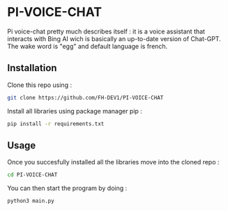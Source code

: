 # PI-VOICE-CHAT
Pi voice-chat pretty much describes itself : it is a voice assistant that interacts with Bing AI wich is basically an up-to-date version of Chat-GPT. The wake word is "egg" and default language is french.
## Installation
Clone this repo using :
```bash
git clone https://github.com/FH-DEV1/PI-VOICE-CHAT
```
Install all libraries using package manager pip :
```bash
pip install -r requirements.txt
```

## Usage
Once you succesfully installed all the libraries move into the cloned repo :
```bash
cd PI-VOICE-CHAT
```
You can then start the program by doing :
```bash
python3 main.py
```
